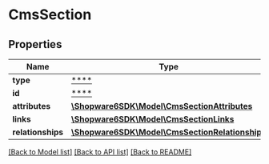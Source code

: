 # CmsSection

## Properties
Name | Type | Description | Notes
------------ | ------------- | ------------- | -------------
**type** | [****](.md) |  | [optional] 
**id** | [****](.md) |  | [optional] 
**attributes** | [**\Shopware6SDK\Model\CmsSectionAttributes**](CmsSectionAttributes.md) |  | [optional] 
**links** | [**\Shopware6SDK\Model\CmsSectionLinks**](CmsSectionLinks.md) |  | [optional] 
**relationships** | [**\Shopware6SDK\Model\CmsSectionRelationships**](CmsSectionRelationships.md) |  | [optional] 

[[Back to Model list]](../../README.md#documentation-for-models) [[Back to API list]](../../README.md#documentation-for-api-endpoints) [[Back to README]](../../README.md)

